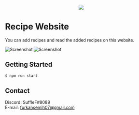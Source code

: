 <p align="center">
<img src="https://cdn.discordapp.com/attachments/694649301938470922/1094050377256665159/logo.png">
</p>

# Recipe Website
You can add recipes and read the added recipes on this website.


![Screenshot](https://cdn.discordapp.com/attachments/694649301938470922/1094051207011639336/image.png)
![Screenshot](https://cdn.discordapp.com/attachments/694649301938470922/1094051285365428264/image.png)

## Getting Started
```bash
$ npm run start
```

## Contact
Discord: SuffleF#8089
<br>
E-mail: furkansemih07@gmail.com
